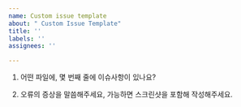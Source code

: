 ```yaml
---
name: Custom issue template
about: " Custom Issue Template"
title: ''
labels: ''
assignees: ''

---
```


1. 어떤 파일에, 몇 번째 줄에 이슈사항이 있나요?

2. 오류의 증상을 말씀해주세요, 가능하면 스크린샷을 포함해 작성해주세요.
